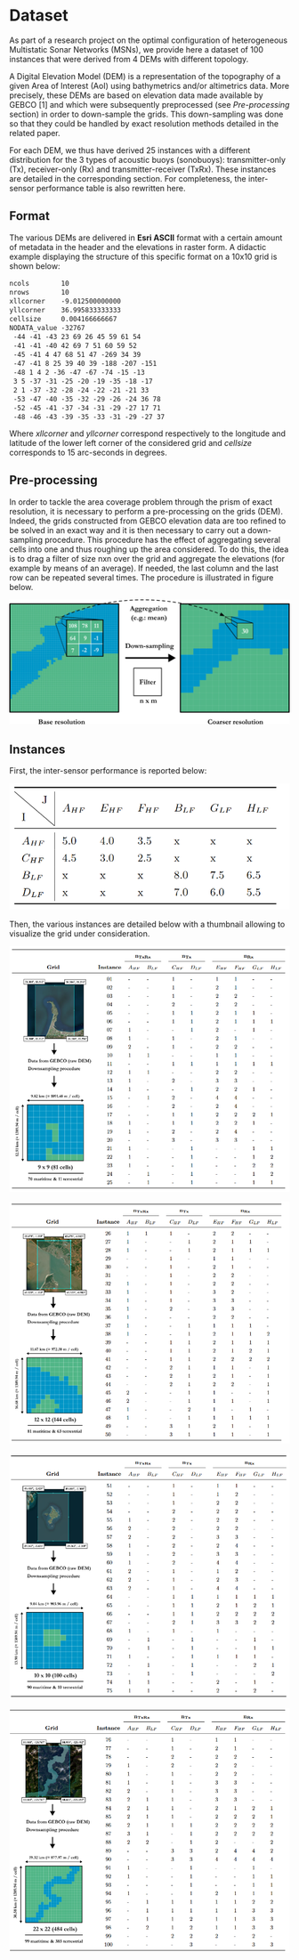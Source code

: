# Dataset

As part of a research project on the optimal configuration of heterogeneous Multistatic Sonar Networks (MSNs), we provide here a dataset of 100 instances that were derived from 4 DEMs with different topology. 

A Digital Elevation Model (DEM) is a representation of the topography of a given Area of Interest (AoI) using bathymetrics and/or altimetrics data. More precisely, these DEMs are based on elevation data made available by GEBCO [1] and which were subsequently preprocessed (see *Pre-processing* section) in order to down-sample the grids. This down-sampling was done so that they could be handled by exact resolution methods detailed in the related paper.

For each DEM, we thus have derived 25 instances with a different distribution for the 3 types of acoustic buoys (sonobuoys): transmitter-only (Tx), receiver-only (Rx) and transmitter-receiver (TxRx). These instances are detailed in the corresponding section. For completeness, the inter-sensor performance table is also rewritten here.

## Format

The various DEMs are delivered in **Esri ASCII** format with a certain amount of metadata in the header and the elevations in raster form. A didactic example displaying the structure of this specific format on a 10x10 grid is shown below:

```
ncols        10  
nrows        10  
xllcorner    -9.012500000000  
yllcorner    36.995833333333  
cellsize     0.004166666667  
NODATA_value -32767  
 -44 -41 -43 23 69 26 45 59 61 54  
 -41 -41 -40 42 69 7 51 60 59 52  
 -45 -41 4 47 68 51 47 -269 34 39  
 -47 -41 8 25 39 40 39 -188 -207 -151  
 -48 1 4 2 -36 -47 -67 -74 -15 -13  
 3 5 -37 -31 -25 -20 -19 -35 -18 -17  
 2 1 -37 -32 -28 -24 -22 -21 -21 33  
 -53 -47 -40 -35 -32 -29 -26 -24 36 78  
 -52 -45 -41 -37 -34 -31 -29 -27 17 71  
 -48 -46 -43 -39 -35 -33 -31 -29 -27 37  
```

Where *xllcorner* and *yllcorner* correspond respectively to the longitude and latitude of the lower left corner of the considered grid and *cellsize* corresponds to 15 arc-seconds in degrees.

## Pre-processing

In order to tackle the area coverage problem through the prism of exact resolution, it is necessary to perform a pre-processing on the grids (DEM). Indeed, the grids constructed from GEBCO elevation data are too refined to be solved in an exact way and it is then necessary to carry out a down-sampling procedure. This procedure has the effect of aggregating several cells into one and thus roughing up the area considered. To do this, the idea is to drag a filter of size nxn over the grid and aggregate the elevations (for example by means of an average). If needed, the last column and the last row can be repeated several times. The procedure is illustrated in figure below.

![down_sampling](https://github.com/owein-thuillier/MSN-dataset/blob/main/images/down_sampling.png)

## Instances

First, the inter-sensor performance is reported below:

![performances](https://github.com/owein-thuillier/MSN-dataset/blob/main/images/performances.png)

Then, the various instances are detailed below with a thumbnail allowing to visualize the grid under consideration.

![group_1](https://github.com/owein-thuillier/MSN-dataset/blob/main/images/group_1.png)

![group_2](https://github.com/owein-thuillier/MSN-dataset/blob/main/images/group_2.png)

![group_3](https://github.com/owein-thuillier/MSN-dataset/blob/main/images/group_3.png)

![group_4](https://github.com/owein-thuillier/MSN-dataset/blob/main/images/group_4.png)

